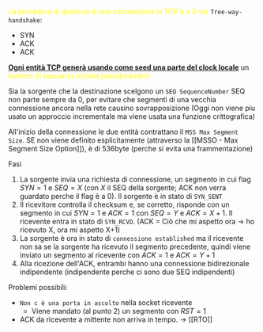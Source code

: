  <span style=color:yellow>La procedura di apertura di una connessione in TCP è a 3-vie</span> 
`Tree-way-handshake`: 
- SYN 
- ACK 
- ACK 

 <b><u>Ogni entità TCP generà usando come seed una parte del clock locale</u></b> un <span style=color:yellow>nuemro di sequenza iniziale pseudorandom</span>




Sia la sorgente che la destinazione scelgono un `SEQ SequenceNumber` 
SEQ non parte sempre da 0, per evitare che segmenti di una vecchia connessione ancora nella rete causino sovrapposizione
(Oggi non viene piu usato un approccio incrementale ma viene usata una funzione crittografica)

All'inizio della connessione le due entità contrattano il `MSS Max Segment Size`. SE non viene definito esplicitamente (attraverso la [[MSSO - Max Segment Size Option]]), è di 536byte (perche si evita una frammentazione)

Fasi
1. La sorgente invia una richiesta di connessione, un segmento in cui flag $SYN=1$ e $SEQ=X$ (con $X$ il SEQ della sorgente; ACK non verra guardato perche il flag è a 0). Il sorgente è in stato di `SYN_SENT`
2. Il ricevitore controlla il checksum e, se corretto, risponde con un segmento in cui $SYN=1$ e $ACK=1$ con $SEQ=Y$ e $ACK = X+1$. Il ricevente entra in stato di `SYN_RCVD`. (ACK = Ciò che mi aspetto ora -> ho ricevuto X, ora mi aspetto X+1)
3. La sorgente è ora in stato di `connessione established` ma il ricevente non sa se la sorgente ha ricevuto il segmento precedente, quindi viene inviato un segmento al ricevente con $ACK=1$ e $ACK=Y+1$
4. Alla ricezione dell'ACK, entrambi hanno una connessione bidirezionale indipendente (indipendente perche ci sono due SEQ indipendenti)

Problemi possibili:
- `Non c è una porta in ascolto` nella socket ricevente
	- Viene mandato (al punto 2) un segmento con $RST=1$
- ACK da ricevente a mittente non arriva in tempo. -> [[RTO]]